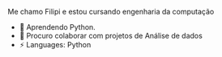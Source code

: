 Me chamo Filipi e estou cursando engenharia da computação

- 🌱 Aprendendo Python.
- 👯 Procuro colaborar com projetos de Análise de dados  
- ⚡ Languages: Python
